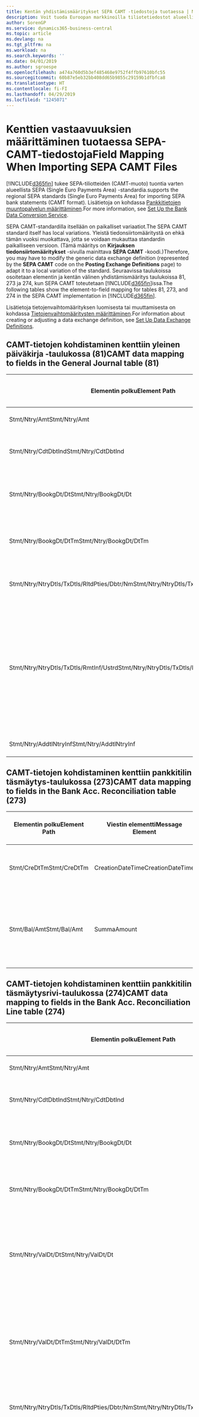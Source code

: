 ```yaml
---
title: Kentän yhdistämismääritykset SEPA CAMT -tiedostoja tuotaessa | Microsoft Docs
description: Voit tuoda Euroopan markkinoilla tiliotetiedostot alueellisen SEPA (Single Euro Payments Area) -standardin mukaisessa muodossa.
author: SorenGP
ms.service: dynamics365-business-central
ms.topic: article
ms.devlang: na
ms.tgt_pltfrm: na
ms.workload: na
ms.search.keywords: ''
ms.date: 04/01/2019
ms.author: sgroespe
ms.openlocfilehash: a474a760d5b3ef485468e9752f4ffb97610bfc55
ms.sourcegitcommit: 60b87e5eb32bb408dd65b9855c29159b1dfbfca8
ms.translationtype: HT
ms.contentlocale: fi-FI
ms.lasthandoff: 04/29/2019
ms.locfileid: "1245071"
---
```

# <a name="field-mapping-when-importing-sepa-camt-files"></a><span data-ttu-id="4f66d-103">Kenttien vastaavuuksien määrittäminen tuotaessa SEPA-CAMT-tiedostoja</span><span class="sxs-lookup"><span data-stu-id="4f66d-103">Field Mapping When Importing SEPA CAMT Files</span></span>
[!INCLUDE[d365fin](includes/d365fin_md.md)] <span data-ttu-id="4f66d-104">tukee SEPA-tiliotteiden (CAMT-muoto) tuontia varten alueellista SEPA (Single Euro Payments Area) -standardia.</span><span class="sxs-lookup"><span data-stu-id="4f66d-104">supports the regional SEPA standards (Single Euro Payments Area) for importing SEPA bank statements (CAMT format).</span></span> <span data-ttu-id="4f66d-105">Lisätietoja on kohdassa [Pankkitietojen muuntopalvelun määrittäminen](bank-how-setup-bank-data-conversion-service.md).</span><span class="sxs-lookup"><span data-stu-id="4f66d-105">For more information, see [Set Up the Bank Data Conversion Service](bank-how-setup-bank-data-conversion-service.md).</span></span>  

 <span data-ttu-id="4f66d-106">SEPA CAMT-standardilla itsellään on paikalliset variaatiot.</span><span class="sxs-lookup"><span data-stu-id="4f66d-106">The SEPA CAMT standard itself has local variations.</span></span> <span data-ttu-id="4f66d-107">Yleistä tiedonsiirtomääritystä on ehkä tämän vuoksi muokattava, jotta se voidaan mukauttaa standardin paikalliseen versioon. (Tämä määritys on **Kirjauksen tiedonsiirtomääritykset** -sivulla mainittava **SEPA CAMT** -koodi.)</span><span class="sxs-lookup"><span data-stu-id="4f66d-107">Therefore, you may have to modify the generic data exchange definition (represented by the **SEPA CAMT** code on the **Posting Exchange Definitions** page) to adapt it to a local variation of the standard.</span></span> <span data-ttu-id="4f66d-108">Seuraavissa taulukoissa osoitetaan elementin ja kentän välinen yhdistämismääritys taulukoissa 81, 273 ja 274, kun SEPA CAMT toteutetaan [!INCLUDE[d365fin](includes/d365fin_md.md)]issa.</span><span class="sxs-lookup"><span data-stu-id="4f66d-108">The following tables show the element-to-field mapping for tables 81, 273, and 274 in the SEPA CAMT implementation in [!INCLUDE[d365fin](includes/d365fin_md.md)].</span></span>  

 <span data-ttu-id="4f66d-109">Lisätietoja tietojenvaihtomäärityksen luomisesta tai muuttamisesta on kohdassa [Tietojenvaihtomääritysten määrittäminen](across-how-to-set-up-data-exchange-definitions.md).</span><span class="sxs-lookup"><span data-stu-id="4f66d-109">For information about creating or adjusting a data exchange definition, see [Set Up Data Exchange Definitions](across-how-to-set-up-data-exchange-definitions.md).</span></span>  

## <a name="camt-data-mapping-to-fields-in-the-general-journal-table-81"></a><span data-ttu-id="4f66d-110">CAMT-tietojen kohdistaminen kenttiin yleinen päiväkirja -taulukossa (81)</span><span class="sxs-lookup"><span data-stu-id="4f66d-110">CAMT data mapping to fields in the General Journal table (81)</span></span>  

|<span data-ttu-id="4f66d-111">Elementin polku</span><span class="sxs-lookup"><span data-stu-id="4f66d-111">Element Path</span></span>|<span data-ttu-id="4f66d-112">Viestin elementti</span><span class="sxs-lookup"><span data-stu-id="4f66d-112">Message Element</span></span>|<span data-ttu-id="4f66d-113">Tietotyyppi</span><span class="sxs-lookup"><span data-stu-id="4f66d-113">Data Type</span></span>|<span data-ttu-id="4f66d-114">Kuvaus</span><span class="sxs-lookup"><span data-stu-id="4f66d-114">Description</span></span>|<span data-ttu-id="4f66d-115">Negatiivisen etumerkin tunniste</span><span class="sxs-lookup"><span data-stu-id="4f66d-115">Negative-Sign Identifier</span></span>|<span data-ttu-id="4f66d-116">Kentän nro</span><span class="sxs-lookup"><span data-stu-id="4f66d-116">Field No.</span></span>|<span data-ttu-id="4f66d-117">Kentän nimi</span><span class="sxs-lookup"><span data-stu-id="4f66d-117">Field Name</span></span>|  
|------------------|---------------------|---------------|-----------------|-------------------------------|---------------|----------------|  
|<span data-ttu-id="4f66d-118">Stmt/Ntry/Amt</span><span class="sxs-lookup"><span data-stu-id="4f66d-118">Stmt/Ntry/Amt</span></span>|<span data-ttu-id="4f66d-119">Summa</span><span class="sxs-lookup"><span data-stu-id="4f66d-119">Amount</span></span>|<span data-ttu-id="4f66d-120">Desimaali</span><span class="sxs-lookup"><span data-stu-id="4f66d-120">Decimal</span></span>|<span data-ttu-id="4f66d-121">Rahamäärä käteiskirjauksessa</span><span class="sxs-lookup"><span data-stu-id="4f66d-121">The amount of money in the cash entry</span></span>||<span data-ttu-id="4f66d-122">13</span><span class="sxs-lookup"><span data-stu-id="4f66d-122">13</span></span>|<span data-ttu-id="4f66d-123">Summa</span><span class="sxs-lookup"><span data-stu-id="4f66d-123">Amount</span></span>|  
|<span data-ttu-id="4f66d-124">Stmt/Ntry/CdtDbtInd</span><span class="sxs-lookup"><span data-stu-id="4f66d-124">Stmt/Ntry/CdtDbtInd</span></span>|<span data-ttu-id="4f66d-125">CreditDebitIndicator</span><span class="sxs-lookup"><span data-stu-id="4f66d-125">CreditDebitIndicator</span></span>|<span data-ttu-id="4f66d-126">Teksti</span><span class="sxs-lookup"><span data-stu-id="4f66d-126">Text</span></span>|<span data-ttu-id="4f66d-127">Ilmaisee, onko tapahtuma kredit- vai debet-tapahtuma</span><span class="sxs-lookup"><span data-stu-id="4f66d-127">Indicates whether the entry is a credit or a debit entry</span></span>|<span data-ttu-id="4f66d-128">DBIT</span><span class="sxs-lookup"><span data-stu-id="4f66d-128">DBIT</span></span>|<span data-ttu-id="4f66d-129">13</span><span class="sxs-lookup"><span data-stu-id="4f66d-129">13</span></span>|<span data-ttu-id="4f66d-130">Summa</span><span class="sxs-lookup"><span data-stu-id="4f66d-130">Amount</span></span>|  
|<span data-ttu-id="4f66d-131">Stmt/Ntry/BookgDt/Dt</span><span class="sxs-lookup"><span data-stu-id="4f66d-131">Stmt/Ntry/BookgDt/Dt</span></span>|<span data-ttu-id="4f66d-132">Pvm</span><span class="sxs-lookup"><span data-stu-id="4f66d-132">Date</span></span>|<span data-ttu-id="4f66d-133">Pvm</span><span class="sxs-lookup"><span data-stu-id="4f66d-133">Date</span></span>|<span data-ttu-id="4f66d-134">Päivämäärä, jolloin kirjaus on tiliöity tilille tilinhallinnoijan kirjoissa</span><span class="sxs-lookup"><span data-stu-id="4f66d-134">The date when an entry is posted to an account on the account servicer's books</span></span>||<span data-ttu-id="4f66d-135">5</span><span class="sxs-lookup"><span data-stu-id="4f66d-135">5</span></span>|<span data-ttu-id="4f66d-136">Kirjauspvm</span><span class="sxs-lookup"><span data-stu-id="4f66d-136">Posting Date</span></span>|  
|<span data-ttu-id="4f66d-137">Stmt/Ntry/BookgDt/DtTm</span><span class="sxs-lookup"><span data-stu-id="4f66d-137">Stmt/Ntry/BookgDt/DtTm</span></span>|<span data-ttu-id="4f66d-138">DateTime</span><span class="sxs-lookup"><span data-stu-id="4f66d-138">DateTime</span></span>|<span data-ttu-id="4f66d-139">DateTime</span><span class="sxs-lookup"><span data-stu-id="4f66d-139">DateTime</span></span>|<span data-ttu-id="4f66d-140">Päivämäärä ja aika, jolloin kirjaus on tiliöity tilille tilinhallinnoijan kirjoissa</span><span class="sxs-lookup"><span data-stu-id="4f66d-140">The date and time when an entry is posted to an account on the account servicer's books</span></span>||<span data-ttu-id="4f66d-141">5</span><span class="sxs-lookup"><span data-stu-id="4f66d-141">5</span></span>|<span data-ttu-id="4f66d-142">Kirjauspvm</span><span class="sxs-lookup"><span data-stu-id="4f66d-142">Posting Date</span></span>|  
|<span data-ttu-id="4f66d-143">Stmt/Ntry/NtryDtls/TxDtls/RltdPties/Dbtr/Nm</span><span class="sxs-lookup"><span data-stu-id="4f66d-143">Stmt/Ntry/NtryDtls/TxDtls/RltdPties/Dbtr/Nm</span></span>|<span data-ttu-id="4f66d-144">Nimi</span><span class="sxs-lookup"><span data-stu-id="4f66d-144">Name</span></span>|<span data-ttu-id="4f66d-145">Teksti</span><span class="sxs-lookup"><span data-stu-id="4f66d-145">Text</span></span>|<span data-ttu-id="4f66d-146">Osallisen nimi, joka on velkaa rahasumman (viimeiselle) perijälle</span><span class="sxs-lookup"><span data-stu-id="4f66d-146">The name of the party that owes an amount of money to the (ultimate) creditor</span></span>||<span data-ttu-id="4f66d-147">1221</span><span class="sxs-lookup"><span data-stu-id="4f66d-147">1221</span></span>|<span data-ttu-id="4f66d-148">Maksajan tiedot</span><span class="sxs-lookup"><span data-stu-id="4f66d-148">Payer Information</span></span>|  
|<span data-ttu-id="4f66d-149">Stmt/Ntry/NtryDtls/TxDtls/RmtInf/Ustrd</span><span class="sxs-lookup"><span data-stu-id="4f66d-149">Stmt/Ntry/NtryDtls/TxDtls/RmtInf/Ustrd</span></span>|<span data-ttu-id="4f66d-150">Rakenteeton</span><span class="sxs-lookup"><span data-stu-id="4f66d-150">Unstructured</span></span>|<span data-ttu-id="4f66d-151">Teksti</span><span class="sxs-lookup"><span data-stu-id="4f66d-151">Text</span></span>|<span data-ttu-id="4f66d-152">Rakenteettomassa muodossa olevat tiedot, jotka on toimitettu sen tapahtuman kohdistamiseen/täsmäytykseen nimikkeillä, jotka maksun tulisi selvittää, esimerkiksi myyntireskontrajärjestelmän kaupallisten laskujen.</span><span class="sxs-lookup"><span data-stu-id="4f66d-152">Information supplied to enable the matching/reconciliation of an entry with the items that the payment is intended to settle, such as commercial invoices in an accounts-receivable system, in an unstructured form</span></span>||<span data-ttu-id="4f66d-153">8</span><span class="sxs-lookup"><span data-stu-id="4f66d-153">8</span></span>|<span data-ttu-id="4f66d-154">Kuvaus</span><span class="sxs-lookup"><span data-stu-id="4f66d-154">Description</span></span>|  
|<span data-ttu-id="4f66d-155">Stmt/Ntry/AddtlNtryInf</span><span class="sxs-lookup"><span data-stu-id="4f66d-155">Stmt/Ntry/AddtlNtryInf</span></span>|<span data-ttu-id="4f66d-156">LisätiedotMerkinnästä</span><span class="sxs-lookup"><span data-stu-id="4f66d-156">AdditionalEntryInformation</span></span>|<span data-ttu-id="4f66d-157">Teksti</span><span class="sxs-lookup"><span data-stu-id="4f66d-157">Text</span></span>|<span data-ttu-id="4f66d-158">Lisätietoja merkinnästä</span><span class="sxs-lookup"><span data-stu-id="4f66d-158">Additional information about the entry</span></span>||<span data-ttu-id="4f66d-159">1222</span><span class="sxs-lookup"><span data-stu-id="4f66d-159">1222</span></span>|<span data-ttu-id="4f66d-160">Tapahtuman tiedot</span><span class="sxs-lookup"><span data-stu-id="4f66d-160">Transaction Information</span></span>|  

## <a name="camt-data-mapping-to-fields-in-the-bank-acc-reconciliation-table-273"></a><span data-ttu-id="4f66d-161">CAMT-tietojen kohdistaminen kenttiin pankkitilin täsmäytys-taulukossa (273)</span><span class="sxs-lookup"><span data-stu-id="4f66d-161">CAMT data mapping to fields in the Bank Acc. Reconciliation table (273)</span></span>  

|<span data-ttu-id="4f66d-162">Elementin polku</span><span class="sxs-lookup"><span data-stu-id="4f66d-162">Element Path</span></span>|<span data-ttu-id="4f66d-163">Viestin elementti</span><span class="sxs-lookup"><span data-stu-id="4f66d-163">Message Element</span></span>|<span data-ttu-id="4f66d-164">Tietotyyppi</span><span class="sxs-lookup"><span data-stu-id="4f66d-164">Data Type</span></span>|<span data-ttu-id="4f66d-165">Kuvaus</span><span class="sxs-lookup"><span data-stu-id="4f66d-165">Description</span></span>|<span data-ttu-id="4f66d-166">Negatiivisen etumerkin tunniste</span><span class="sxs-lookup"><span data-stu-id="4f66d-166">Negative-Sign Identifier</span></span>|<span data-ttu-id="4f66d-167">Kentän nro</span><span class="sxs-lookup"><span data-stu-id="4f66d-167">Field No.</span></span>|<span data-ttu-id="4f66d-168">Kentän nimi</span><span class="sxs-lookup"><span data-stu-id="4f66d-168">Field Name</span></span>|  
|------------------|---------------------|---------------|-----------------|-------------------------------|---------------|----------------|  
|<span data-ttu-id="4f66d-169">Stmt/CreDtTm</span><span class="sxs-lookup"><span data-stu-id="4f66d-169">Stmt/CreDtTm</span></span>|<span data-ttu-id="4f66d-170">CreationDateTime</span><span class="sxs-lookup"><span data-stu-id="4f66d-170">CreationDateTime</span></span>|<span data-ttu-id="4f66d-171">Pvm</span><span class="sxs-lookup"><span data-stu-id="4f66d-171">Date</span></span>|<span data-ttu-id="4f66d-172">Päivämäärä ja kellonaika, jolloin sanoma luotiin.</span><span class="sxs-lookup"><span data-stu-id="4f66d-172">The date and time when the message was created</span></span>||<span data-ttu-id="4f66d-173">3</span><span class="sxs-lookup"><span data-stu-id="4f66d-173">3</span></span>|<span data-ttu-id="4f66d-174">Tiliotteen pvm</span><span class="sxs-lookup"><span data-stu-id="4f66d-174">Statement Date</span></span>|  
|<span data-ttu-id="4f66d-175">Stmt/Bal/Amt</span><span class="sxs-lookup"><span data-stu-id="4f66d-175">Stmt/Bal/Amt</span></span>|<span data-ttu-id="4f66d-176">Summa</span><span class="sxs-lookup"><span data-stu-id="4f66d-176">Amount</span></span>|<span data-ttu-id="4f66d-177">Desimaali</span><span class="sxs-lookup"><span data-stu-id="4f66d-177">Decimal</span></span>|<span data-ttu-id="4f66d-178">Summa, joka on seurasta kaikkien debet- ja kreditkirjausten summasta.</span><span class="sxs-lookup"><span data-stu-id="4f66d-178">The amount resulting from the netted amounts for all debit and credit entries</span></span>||<span data-ttu-id="4f66d-179">4</span><span class="sxs-lookup"><span data-stu-id="4f66d-179">4</span></span>|<span data-ttu-id="4f66d-180">Tiliotteen loppusaldo</span><span class="sxs-lookup"><span data-stu-id="4f66d-180">Statement Ending Balance</span></span>|  

## <a name="camt-data-mapping-to-fields-in-the-bank-acc-reconciliation-line-table-274"></a><span data-ttu-id="4f66d-181">CAMT-tietojen kohdistaminen kenttiin pankkitilin täsmäytysrivi-taulukossa (274)</span><span class="sxs-lookup"><span data-stu-id="4f66d-181">CAMT data mapping to fields in the Bank Acc. Reconciliation Line table (274)</span></span>  

|<span data-ttu-id="4f66d-182">Elementin polku</span><span class="sxs-lookup"><span data-stu-id="4f66d-182">Element Path</span></span>|<span data-ttu-id="4f66d-183">Viestin elementti</span><span class="sxs-lookup"><span data-stu-id="4f66d-183">Message Element</span></span>|<span data-ttu-id="4f66d-184">Tietotyyppi</span><span class="sxs-lookup"><span data-stu-id="4f66d-184">Data Type</span></span>|<span data-ttu-id="4f66d-185">Kuvaus</span><span class="sxs-lookup"><span data-stu-id="4f66d-185">Description</span></span>|<span data-ttu-id="4f66d-186">Negatiivisen etumerkin tunniste</span><span class="sxs-lookup"><span data-stu-id="4f66d-186">Negative-Sign Identifier</span></span>|<span data-ttu-id="4f66d-187">Kentän nro</span><span class="sxs-lookup"><span data-stu-id="4f66d-187">Field No.</span></span>|<span data-ttu-id="4f66d-188">Kentän nimi</span><span class="sxs-lookup"><span data-stu-id="4f66d-188">Field Name</span></span>|  
|------------------|---------------------|---------------|-----------------|-------------------------------|---------------|----------------|  
|<span data-ttu-id="4f66d-189">Stmt/Ntry/Amt</span><span class="sxs-lookup"><span data-stu-id="4f66d-189">Stmt/Ntry/Amt</span></span>|<span data-ttu-id="4f66d-190">Summa</span><span class="sxs-lookup"><span data-stu-id="4f66d-190">Amount</span></span>|<span data-ttu-id="4f66d-191">Desimaali</span><span class="sxs-lookup"><span data-stu-id="4f66d-191">Decimal</span></span>|<span data-ttu-id="4f66d-192">Rahamäärä käteiskirjauksessa</span><span class="sxs-lookup"><span data-stu-id="4f66d-192">The amount of money in the cash entry</span></span>||<span data-ttu-id="4f66d-193">7</span><span class="sxs-lookup"><span data-stu-id="4f66d-193">7</span></span>|<span data-ttu-id="4f66d-194">Tiliotteen summa</span><span class="sxs-lookup"><span data-stu-id="4f66d-194">Statement Amount</span></span>|  
|<span data-ttu-id="4f66d-195">Stmt/Ntry/CdtDbtInd</span><span class="sxs-lookup"><span data-stu-id="4f66d-195">Stmt/Ntry/CdtDbtInd</span></span>|<span data-ttu-id="4f66d-196">CreditDebitIndicator</span><span class="sxs-lookup"><span data-stu-id="4f66d-196">CreditDebitIndicator</span></span>|<span data-ttu-id="4f66d-197">Teksti</span><span class="sxs-lookup"><span data-stu-id="4f66d-197">Text</span></span>|<span data-ttu-id="4f66d-198">Ilmaisee, onko tapahtuma kredit- vai debet-tapahtuma</span><span class="sxs-lookup"><span data-stu-id="4f66d-198">Indicates whether the entry is a credit or a debit entry</span></span>|<span data-ttu-id="4f66d-199">DBIT</span><span class="sxs-lookup"><span data-stu-id="4f66d-199">DBIT</span></span>|<span data-ttu-id="4f66d-200">7</span><span class="sxs-lookup"><span data-stu-id="4f66d-200">7</span></span>|<span data-ttu-id="4f66d-201">Tiliotteen summa</span><span class="sxs-lookup"><span data-stu-id="4f66d-201">Statement Amount</span></span>|  
|<span data-ttu-id="4f66d-202">Stmt/Ntry/BookgDt/Dt</span><span class="sxs-lookup"><span data-stu-id="4f66d-202">Stmt/Ntry/BookgDt/Dt</span></span>|<span data-ttu-id="4f66d-203">Pvm</span><span class="sxs-lookup"><span data-stu-id="4f66d-203">Date</span></span>|<span data-ttu-id="4f66d-204">Pvm</span><span class="sxs-lookup"><span data-stu-id="4f66d-204">Date</span></span>|<span data-ttu-id="4f66d-205">Päivämäärä, jolloin kirjaus on tiliöity tilille tilinhallinnoijan kirjoissa</span><span class="sxs-lookup"><span data-stu-id="4f66d-205">The date when an entry is posted to an account on the account servicer's books</span></span>||<span data-ttu-id="4f66d-206">5</span><span class="sxs-lookup"><span data-stu-id="4f66d-206">5</span></span>|<span data-ttu-id="4f66d-207">Transaktiopvm</span><span class="sxs-lookup"><span data-stu-id="4f66d-207">Transaction Date</span></span>|  
|<span data-ttu-id="4f66d-208">Stmt/Ntry/BookgDt/DtTm</span><span class="sxs-lookup"><span data-stu-id="4f66d-208">Stmt/Ntry/BookgDt/DtTm</span></span>|<span data-ttu-id="4f66d-209">DateTime</span><span class="sxs-lookup"><span data-stu-id="4f66d-209">DateTime</span></span>|<span data-ttu-id="4f66d-210">DateTime</span><span class="sxs-lookup"><span data-stu-id="4f66d-210">DateTime</span></span>|<span data-ttu-id="4f66d-211">Päivämäärä ja aika, jolloin kirjaus on tiliöity tilille tilinhallinnoijan kirjoissa</span><span class="sxs-lookup"><span data-stu-id="4f66d-211">The date and time when an entry is posted to an account on the account servicer's books</span></span>||<span data-ttu-id="4f66d-212">5</span><span class="sxs-lookup"><span data-stu-id="4f66d-212">5</span></span>|<span data-ttu-id="4f66d-213">Transaktiopvm</span><span class="sxs-lookup"><span data-stu-id="4f66d-213">Transaction Date</span></span>|  
|<span data-ttu-id="4f66d-214">Stmt/Ntry/ValDt/Dt</span><span class="sxs-lookup"><span data-stu-id="4f66d-214">Stmt/Ntry/ValDt/Dt</span></span>|<span data-ttu-id="4f66d-215">Pvm</span><span class="sxs-lookup"><span data-stu-id="4f66d-215">Date</span></span>|<span data-ttu-id="4f66d-216">Pvm</span><span class="sxs-lookup"><span data-stu-id="4f66d-216">Date</span></span>|<span data-ttu-id="4f66d-217">Päivämäärä, jolloin varat tulevat käyttöön tilinomistajalle kredit-tiliöintitapauksessa, tai loppuu olemasta tilinomistajan käytössä Debet-tiliöintitapauksessa.</span><span class="sxs-lookup"><span data-stu-id="4f66d-217">The date when assets become available to the account owner in case of a credit entry, or cease to be available to the account owner in case of a debit entry</span></span>||<span data-ttu-id="4f66d-218">12</span><span class="sxs-lookup"><span data-stu-id="4f66d-218">12</span></span>|<span data-ttu-id="4f66d-219">Arvopvm</span><span class="sxs-lookup"><span data-stu-id="4f66d-219">Value Date</span></span>|  
|<span data-ttu-id="4f66d-220">Stmt/Ntry/ValDt/DtTm</span><span class="sxs-lookup"><span data-stu-id="4f66d-220">Stmt/Ntry/ValDt/DtTm</span></span>|<span data-ttu-id="4f66d-221">DateTime</span><span class="sxs-lookup"><span data-stu-id="4f66d-221">DateTime</span></span>|<span data-ttu-id="4f66d-222">DateTime</span><span class="sxs-lookup"><span data-stu-id="4f66d-222">DateTime</span></span>|<span data-ttu-id="4f66d-223">Päivämäärä ja aika, jolloin varat tulevat käyttöön tilinomistajalle kredit-tiliöintitapauksessa, tai loppuu olemasta tilinomistajan käytössä Debet-tiliöintitapauksessa.</span><span class="sxs-lookup"><span data-stu-id="4f66d-223">The date and time when assets become available to the account owner in case of a credit entry, or cease to be available to the account owner in case of a debit entry</span></span>||<span data-ttu-id="4f66d-224">12</span><span class="sxs-lookup"><span data-stu-id="4f66d-224">12</span></span>|<span data-ttu-id="4f66d-225">Arvopvm</span><span class="sxs-lookup"><span data-stu-id="4f66d-225">Value Date</span></span>|  
|<span data-ttu-id="4f66d-226">Stmt/Ntry/NtryDtls/TxDtls/RltdPties/Dbtr/Nm</span><span class="sxs-lookup"><span data-stu-id="4f66d-226">Stmt/Ntry/NtryDtls/TxDtls/RltdPties/Dbtr/Nm</span></span>|<span data-ttu-id="4f66d-227">Nimi</span><span class="sxs-lookup"><span data-stu-id="4f66d-227">Name</span></span>|<span data-ttu-id="4f66d-228">Teksti</span><span class="sxs-lookup"><span data-stu-id="4f66d-228">Text</span></span>|<span data-ttu-id="4f66d-229">Osallisen nimi, joka on velkaa rahasumman (viimeiselle) perijälle</span><span class="sxs-lookup"><span data-stu-id="4f66d-229">The name of the party that owes an amount of money to the (ultimate) creditor</span></span>||<span data-ttu-id="4f66d-230">15</span><span class="sxs-lookup"><span data-stu-id="4f66d-230">15</span></span>|<span data-ttu-id="4f66d-231">Maksajan tiedot</span><span class="sxs-lookup"><span data-stu-id="4f66d-231">Payer Information</span></span>|  
|<span data-ttu-id="4f66d-232">Stmt/Ntry/NtryDtls/TxDtls/RmtInf/Ustrd</span><span class="sxs-lookup"><span data-stu-id="4f66d-232">Stmt/Ntry/NtryDtls/TxDtls/RmtInf/Ustrd</span></span>|<span data-ttu-id="4f66d-233">Rakenteeton</span><span class="sxs-lookup"><span data-stu-id="4f66d-233">Unstructured</span></span>|<span data-ttu-id="4f66d-234">Teksti</span><span class="sxs-lookup"><span data-stu-id="4f66d-234">Text</span></span>|<span data-ttu-id="4f66d-235">Rakenteettomassa muodossa olevat tiedot, jotka on toimitettu sen tapahtuman kohdistamiseen/täsmäytykseen nimikkeillä, jotka maksun tulisi selvittää, esimerkiksi myyntireskontrajärjestelmän kaupallisten laskujen.</span><span class="sxs-lookup"><span data-stu-id="4f66d-235">Information supplied to enable the matching/reconciliation of an entry with the items that the payment is intended to settle, such as commercial invoices in an accounts-receivable system, in an unstructured form</span></span>||<span data-ttu-id="4f66d-236">6</span><span class="sxs-lookup"><span data-stu-id="4f66d-236">6</span></span>|<span data-ttu-id="4f66d-237">Kuvaus</span><span class="sxs-lookup"><span data-stu-id="4f66d-237">Description</span></span>|  
|<span data-ttu-id="4f66d-238">Stmt/Ntry/AddtlNtryInf</span><span class="sxs-lookup"><span data-stu-id="4f66d-238">Stmt/Ntry/AddtlNtryInf</span></span>|<span data-ttu-id="4f66d-239">LisätiedotMerkinnästä</span><span class="sxs-lookup"><span data-stu-id="4f66d-239">AdditionalEntryInformation</span></span>|<span data-ttu-id="4f66d-240">Teksti</span><span class="sxs-lookup"><span data-stu-id="4f66d-240">Text</span></span>|<span data-ttu-id="4f66d-241">Lisätietoja merkinnästä</span><span class="sxs-lookup"><span data-stu-id="4f66d-241">Additional information about the entry</span></span>||<span data-ttu-id="4f66d-242">16</span><span class="sxs-lookup"><span data-stu-id="4f66d-242">16</span></span>|<span data-ttu-id="4f66d-243">Tapahtuman tiedot</span><span class="sxs-lookup"><span data-stu-id="4f66d-243">Transaction Information</span></span>|  

 <span data-ttu-id="4f66d-244">Elementit **Ntry**-solmussa, jotka on tuotu [!INCLUDE[d365fin](includes/d365fin_md.md)] -järjestelmään, mutta joita ei ole kohdistettu mihinkään kenttiin, tallennetaan **Kirj. tiedonsiirron sarakemääritys** -taulukkoon.</span><span class="sxs-lookup"><span data-stu-id="4f66d-244">Elements in the **Ntry** node that are imported into [!INCLUDE[d365fin](includes/d365fin_md.md)] but not mapped to any fields are stored in the **Posting Exch. Column Def** table.</span></span> <span data-ttu-id="4f66d-245">Käyttäjät voivat tarkastella näitä elementtejä **Maksujen täsmäytyskirjauskansio**-, **Maksun kohdistus**- ja **Pankkitilin täsmäytys** -sivuilla valitsemalla **Pankin tiliotteen rivierittely** -toiminnon.</span><span class="sxs-lookup"><span data-stu-id="4f66d-245">Users can view these elements from the **Payment Reconciliation Journal**, **Payment Application**, and **Bank Acc. Reconciliation** pages by choosing the **Bank Statement Line Details** action.</span></span> <span data-ttu-id="4f66d-246">Lisätietoja on kohdassa [Maksujen täsmäyttäminen käyttämällä automaattista kohdistusta](receivables-how-reconcile-payments-auto-application.md).</span><span class="sxs-lookup"><span data-stu-id="4f66d-246">For more information, see [Reconcile Payments Using Automatic Application](receivables-how-reconcile-payments-auto-application.md).</span></span>  
## <a name="see-also"></a><span data-ttu-id="4f66d-247">Katso myös</span><span class="sxs-lookup"><span data-stu-id="4f66d-247">See Also</span></span>  
[<span data-ttu-id="4f66d-248">Tiedonsiirron määrittäminen</span><span class="sxs-lookup"><span data-stu-id="4f66d-248">Setting Up Data Exchange</span></span>](across-set-up-data-exchange.md)  
[<span data-ttu-id="4f66d-249">Sähköinen tiedonsiirto</span><span class="sxs-lookup"><span data-stu-id="4f66d-249">Exchanging Data Electronically</span></span>](across-data-exchange.md)  
<span data-ttu-id="4f66d-250">[Pankkitietojen muuntopalvelun määrittäminen](bank-how-setup-bank-data-conversion-service.md) </span><span class="sxs-lookup"><span data-stu-id="4f66d-250">[Set Up the Bank Data Conversion Service](bank-how-setup-bank-data-conversion-service.md) </span></span>  
[<span data-ttu-id="4f66d-251">XML-mallien käyttäminen tietojenvaihtomääritysten valmisteluun</span><span class="sxs-lookup"><span data-stu-id="4f66d-251">Use XML Schemas to Prepare Data Exchange Definitions</span></span>](across-how-to-use-xml-schemas-to-prepare-data-exchange-definitions.md)  
[<span data-ttu-id="4f66d-252">Maksujen täsmäyttäminen käyttämällä automaattista kohdistusta</span><span class="sxs-lookup"><span data-stu-id="4f66d-252">Reconcile Payments Using Automatic Application</span></span>](receivables-how-reconcile-payments-auto-application.md)  
